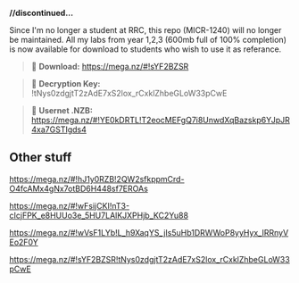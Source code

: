 **//discontinued...**

Since I'm no longer a student at RRC, this repo (MICR-1240) will no longer be maintained. All my labs from year 1,2,3 (600mb full of 100% completion) is now available for download to students who wish to use it as referance. 
>:paperclip: **Download:** https://mega.nz/#!sYF2BZSR

>:key: **Decryption Key:** !tNys0zdgjtT2zAdE7xS2lox_rCxklZhbeGLoW33pCwE

>:paperclip: **Usernet .NZB:** https://mega.nz/#!YE0kDRTL!T2eocMEFgQ7i8UnwdXqBazskp6YJpJR4xa7GSTIgds4

Other stuff
---
https://mega.nz/#!hJ1y0RZB!2QW2sfkppmCrd-O4fcAMx4gNx7otBD6H448sf7EROAs 

https://mega.nz/#!wFsijCKI!nT3-cIcjFPK_e8HUUo3e_5HU7LAlKJXPHjb_KC2Yu88

https://mega.nz/#!wVsF1LYb!L_h9XaqYS_jIs5uHb1DRWWoP8yyHyx_IRRnyVEo2F0Y

https://mega.nz/#!sYF2BZSR!tNys0zdgjtT2zAdE7xS2lox_rCxklZhbeGLoW33pCwE
